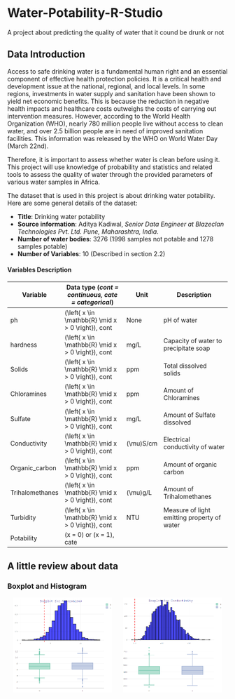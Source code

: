 # Water-Potability-R-Studio
A project about predicting the quality of water that it cound be drunk or not
## Data Introduction
Access to safe drinking water is a fundamental human right and an essential component of effective health protection policies. It is a critical health and development issue at the national, regional, and local levels. In some regions, investments in water supply and sanitation have been shown to yield net economic benefits. This is because the reduction in negative health impacts and healthcare costs outweighs the costs of carrying out intervention measures. However, according to the World Health Organization (WHO), nearly 780 million people live without access to clean water, and over 2.5 billion people are in need of improved sanitation facilities. This information was released by the WHO on World Water Day (March 22nd).

Therefore, it is important to assess whether water is clean before using it. This project will use knowledge of probability and statistics and related tools to assess the quality of water through the provided parameters of various water samples in Africa.

The dataset that is used in this project is about drinking water potability. Here are some general details of the dataset:

- **Title**: Drinking water potability
- **Source information**: Aditya Kadiwal, *Senior Data Engineer at Blazeclan Technologies Pvt. Ltd. Pune, Maharashtra, India*.
- **Number of water bodies**: 3276 (1998 samples not potable and 1278 samples potable)
- **Number of Variables**: 10 (Described in section 2.2)

#### Variables Description

| **Variable**       | **Data type** (*cont = continuous, cate = categorical*)              | **Unit**   | **Description**                                     |
|--------------------|----------------------------------------------------------------------|------------|-----------------------------------------------------|
| ph                 | \(\left\{ x \in \mathbb{R} \mid x > 0 \right\}\), cont               | None       | pH of water                                         |
| hardness           | \(\left\{ x \in \mathbb{R} \mid x > 0 \right\}\), cont               | mg/L       | Capacity of water to precipitate soap               |
| Solids             | \(\left\{ x \in \mathbb{R} \mid x > 0 \right\}\), cont               | ppm        | Total dissolved solids                              |
| Chloramines        | \(\left\{ x \in \mathbb{R} \mid x > 0 \right\}\), cont               | ppm        | Amount of Chloramines                               |
| Sulfate            | \(\left\{ x \in \mathbb{R} \mid x > 0 \right\}\), cont               | mg/L       | Amount of Sulfate dissolved                         |
| Conductivity       | \(\left\{ x \in \mathbb{R} \mid x > 0 \right\}\), cont               | \(\mu\)S/cm | Electrical conductivity of water                    |
| Organic_carbon     | \(\left\{ x \in \mathbb{R} \mid x > 0 \right\}\), cont               | ppm        | Amount of organic carbon                            |
| Trihalomethanes    | \(\left\{ x \in \mathbb{R} \mid x > 0 \right\}\), cont               | \(\mu\)g/L | Amount of Trihalomethanes                           |
| Turbidity          | \(\left\{ x \in \mathbb{R} \mid x > 0 \right\}\), cont               | NTU        | Measure of light emitting property of water         |
| Potability         | \(x = 0\) or \(x = 1\), cate  

## A little review about data
### Boxplot and Histogram
<div style="display: flex; justify-content: space-around;">
  <img src="box plot-chlroamines.png" alt="Headquarter Network Diagram" width="45%">
  <img src="box plot-conductivity.png" alt="Branch Network Diagram" width="45%">
</div>
